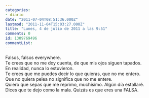 ```yaml
---
categories:
- diario
date: "2011-07-04T08:51:36.000Z"
lastmod: "2011-11-04T15:03:27.000Z"
title: "Lunes, 4 de julio de 2011 a las 9:51"
comments: 0
id: 1309769496
commentList:
---
```


Falsos, falsos everywhere.  
Te crees que no me doy cuenta, de que mis ojos siguen tapados.  
En realidad, nunca lo estuvieron.  
Te crees que me puedes decir lo que quieras, que no me entero.  
Que no quiera pelea no significa que no me entere.  
Quiero que sepas que me reprimo, muchísimo. Algún día estallaré.  
Dices que te dejo como la mala. Quizás es que eres una FALSA.